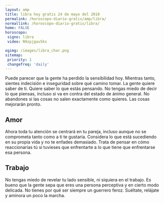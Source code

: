 ```yaml
---
layout: amp
title: libra hoy gratis 24 de mayo del 2018 
permalink: /horoscopo-diario-gratis/amp/libra/
normallink: /horoscopo-diario-gratis/libra/
home: FALSE
horoscopo:
 signo: libra
 video: N9zpjgavSks

ogimg: /images/libra_char.png
sitemap:
 priority: 1
 changefreq: 'daily'
---
```



Puede parecer que la gente ha perdido la sensibilidad hoy. Mientras tanto, sientes indecisión e inseguridad sobre qué camino tomar. La gente quiere saber de ti. Quiere saber lo que estás pensando. No tengas miedo de decir lo que piensas, incluso si va en contra del estado de ánimo general. No abandones si las cosas no salen exactamente como quieres. Las cosas mejorarán pronto.

## Amor

Ahora toda tu atención se centrará en tu pareja, incluso aunque no se comprometa tanto como a ti te gustaría. Considera lo que está sucediendo en su propia vida y no te enfades demasiado. Trata de pensar en cómo reaccionarías tú si tuvieses que enfrentarte a lo que tiene que enfrentarse esa persona.

## Trabajo

No tengas miedo de revelar tu lado sensible, ni siquiera en el trabajo. Es bueno que la gente sepa que eres una persona perceptiva y en cierto modo delicada. No tienes por qué ser siempre un guerrero feroz. Suéltate, relájate y aminora un poco la marcha.